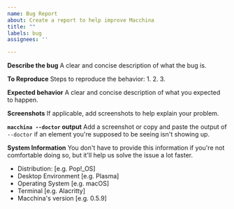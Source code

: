 ```yaml
---
name: Bug Report
about: Create a report to help improve Macchina
title: ""
labels: bug
assignees: ''

---
```


**Describe the bug**
A clear and concise description of what the bug is.

**To Reproduce**
Steps to reproduce the behavior:
1.
2.
3.

**Expected behavior**
A clear and concise description of what you expected to happen.

**Screenshots**
If applicable, add screenshots to help explain your problem.

**`macchina --doctor` output**
Add a screenshot or copy and paste the output of `--doctor` if an element you're supposed to be seeing isn't showing up.

**System Information**
You don't have to provide this information if you're not comfortable doing so, but it'll help us solve the issue a lot faster.
 - Distribution: [e.g. Pop!_OS]
 - Desktop Environment [e.g. Plasma]
 - Operating System [e.g. macOS]
 - Terminal [e.g. Alacritty]
 - Macchina's version [e.g. 0.5.9]
